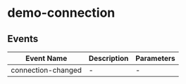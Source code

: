 # demo-connection

## Events

<!-- @vuese:demo-connection:events:start -->
|Event Name|Description|Parameters|
|---|---|---|
|connection-changed|-|-|

<!-- @vuese:demo-connection:events:end -->


